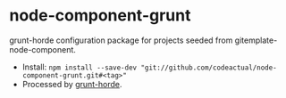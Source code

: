 # node-component-grunt

grunt-horde configuration package for projects seeded from gitemplate-node-component.

- Install: `npm install --save-dev "git://github.com/codeactual/node-component-grunt.git#<tag>"`
- Processed by [grunt-horde](https://github.com/codeactual/grunt-horde).

